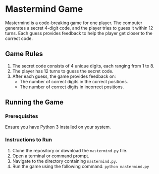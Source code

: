 # Mastermind Game

Mastermind is a code-breaking game for one player. The computer generates a secret 4-digit code, and the player tries to guess it within 12 turns. Each guess provides feedback to help the player get closer to the correct code.

## Game Rules

1. The secret code consists of 4 unique digits, each ranging from 1 to 8.
2. The player has 12 turns to guess the secret code.
3. After each guess, the game provides feedback on:
   - The number of correct digits in the correct positions.
   - The number of correct digits in incorrect positions.

## Running the Game

### Prerequisites

Ensure you have Python 3 installed on your system.

### Instructions to Run

1. Clone the repository or download the `mastermind.py` file.
2. Open a terminal or command prompt.
3. Navigate to the directory containing `mastermind.py`.
4. Run the game using the following command:
`python mastermind.py`
